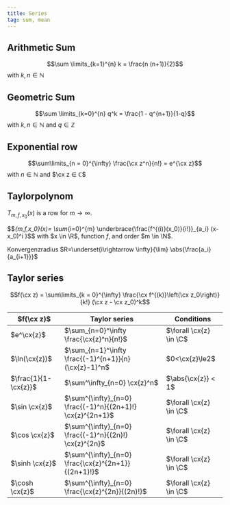 ```yaml
---
title: Series
tag: sum, mean
---
```


## Arithmetic Sum
$$\sum \limits_{k=1}^{n} k = \frac{n (n+1)}{2}$$
with $k,n ∈ ℕ$

## Geometric Sum
$$\sum \limits_{k=0}^{n} q^k = \frac{1 - q^{n+1}}{1-q}$$
with $k,n ∈ ℕ$ and $q ∈ ℤ$


## Exponential row
$$\sum\limits_{n = 0}^{\infty} \frac{\cx z^n}{n!} = e^{\cx z}$$
with $n ∈ ℕ$ and $\cx z ∈ ℂ$


## Taylorpolynom 
$T_{m,f,x_0}(x)$ is a row for $m \rightarrow \infty$.

$$_{m,f,x_0}(x)= \sum_{i=0}^{m} \underbrace{\frac{f^{(i)}(x_0)}{i!}}_{a_i} (x-x_0)^i }$$
with $x \in \R$, function $f$, and order $m \in \N$.

Konvergenzradius $R=\underset{i\rightarrow \infty}{\lim} \abs{\frac{a_i}{a_{i+1}}}$


## Taylor series
$$f(\cx z) = \sum\limits_{k = 0}^{\infty} \frac{\cx f^{(k)}\left(\cx z_0\right)}{k!} (\cx z - \cx z_0)^k$$


| $f(\cx z)$    | Taylor series          | Conditions |
|---------------|------------------------|------------|
|$e^\cx{z}$ | $\sum_{n=0}^\infty \frac{\cx{z}^n}{n!}$ | $\forall \cx{z} \in \C$ |
| $\ln(\cx{z})$ | $\sum_{n=1}^\infty \frac{(-1)^{n+1}}{n}(\cx{z}-1)^n$ | $0<\cx{z}\le2$ |
|$\frac{1}{1-\cx{z}}$ | $\sum^\infty_{n=0} \cx{z}^n$ | $\abs{\cx{z}} < 1$ 
| $\sin \cx{z}$ | $\sum^{\infty}_{n=0} \frac{(-1)^n}{(2n+1)!} \cx{z}^{2n+1}$ | $\forall  \cx{z} \in \C$ |
| $\cos \cx{z}$ | $\sum^{\infty}_{n=0} \frac{(-1)^n}{(2n)!} \cx{z}^{2n}$ | $\forall  \cx{z} \in \C$ |
| $\sinh \cx{z}$ | $\sum^{\infty}_{n=0} \frac{\cx{z}^{2n+1}}{(2n+1)!}$ | $\forall  \cx{z} \in \C$ |
| $\cosh \cx{z}$ | $\sum^{\infty}_{n=0} \frac{\cx{z}^{2n}}{(2n)!}$ | $\forall  \cx{z} \in \C$ |


